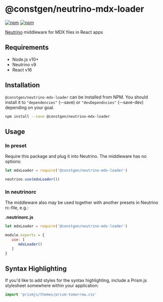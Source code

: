 # @constgen/neutrino-mdx-loader

[![npm](https://img.shields.io/npm/v/@constgen/neutrino-mdx-loader.svg)](https://www.npmjs.com/package/@constgen/neutrino-mdx-loader)
[![npm](https://img.shields.io/npm/dt/@constgen/neutrino-mdx-loader.svg)](https://www.npmjs.com/package/@constgen/neutrino-mdx-loader)

[Neutrino](https://neutrino.js.org) middleware for MDX files in React apps

## Requirements

- Node.js v10+
- Neutrino v9
- React v16

## Installation

`@constgen/neutrino-mdx-loader` can be installed from NPM. You should install it to `"dependencies"` (--save) or `"devDependncies"` (--save-dev) depending on your goal.

```bash
npm install --save @constgen/neutrino-mdx-loader
```

## Usage

### In preset

Require this package and plug it into Neutrino. The middleware has no options:

```js
let mdxLoader = require('@constgen/neutrino-mdx-loader')

neutrino.use(mdxLoader())
```

### In **neutrinorc**

The middleware also may be used together with another presets in Neutrino rc-file, e.g.:

**.neutrinorc.js**

```js
let mdxLoader = require('@constgen/neutrino-mdx-loader')

module.exports = {
   use: [
      mdxLoader()
   ]
}
```

## Syntax Highlighting

If you'd like to add styles for the syntax highlighting, include a Prism.js stylesheet somewhere within your application:

```js
import 'prismjs/themes/prism-tomorrow.css'
```